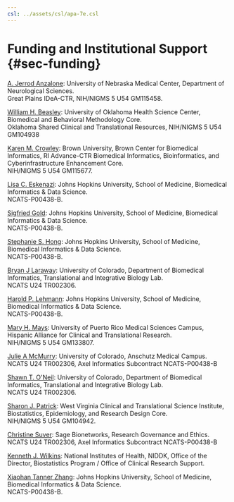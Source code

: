 ```yaml
---
csl: ../assets/csl/apa-7e.csl
---
```


# Funding and Institutional Support {#sec-funding}

[A. Jerrod Anzalone](https://orcid.org/0000-0000-0000-0000):
University of Nebraska Medical Center, Department of Neurological Sciences.
<br/>
Great Plains IDeA-CTR, NIH/NIGMS 5 U54 GM115458.

[William H. Beasley](https://orcid.org/0000-0002-5613-5006):
University of Oklahoma Health Science Center, Biomedical and Behavioral Methodology Core.
<br>
Oklahoma Shared Clinical and Translational Resources, NIH/NIGMS 5 U54 GM104938

[Karen M. Crowley](https://orcid.org/0000-0002-1995-6358):
Brown University, Brown Center for Biomedical Informatics, RI Advance-CTR Biomedical Informatics, Bioinformatics, and Cyberinfrastructure Enhancement Core.
<br>
NIH/NIGMS 5 U54 GM115677.

[Lisa C. Eskenazi](https://orcid.org/0000-0000-0000-0000):
Johns Hopkins University, School of Medicine, Biomedical Informatics & Data Science.
<br>
NCATS-P00438-B.

[Sigfried Gold](https://orcid.org/0000-0001-7853-6137):
Johns Hopkins University, School of Medicine, Biomedical Informatics & Data Science.
<br>
NCATS-P00438-B.

[Stephanie S. Hong](https://orcid.org/0000-0002-0795-1293):
Johns Hopkins University, School of Medicine, Biomedical Informatics & Data Science.
<br>
NCATS-P00438-B.

[Bryan J Laraway](https://orcid.org/0000-0002-0450-7074):
University of Colorado, Department of Biomedical Informatics, Translational and Integrative Biology Lab.
<br>
NCATS U24 TR002306.

[Harold P. Lehmann](https://orcid.org/0000-0002-7698-219X):
Johns Hopkins University, School of Medicine, Biomedical Informatics & Data Science.
<br>
NCATS-P00438-B.

[Mary H. Mays](https://orcid.org/0000-0000-0000-0000):
University of Puerto Rico Medical Sciences Campus, Hispanic Alliance for Clinical and Translational Research.
<br>
NIH/NIGMS 5 U54 GM133807.

[Julie A McMurry](https://orcid.org/0000-0002-9353-5498):
University of Colorado, Anschutz Medical Campus.
<br>
NCATS U24 TR002306, Axel Informatics Subcontract NCATS-P00438-B

[Shawn T. O'Neil](https://orcid.org/0000-0001-6220-7080):
University of Colorado, Department of Biomedical Informatics, Translational and Integrative Biology Lab.
<br>
NCATS U24 TR002306.

[Sharon J. Patrick](https://orcid.org/0000-0001-6535-2013):
West Virginia Clinical and Translational Science Institute, Biostatistics, Epidemiology, and Research Design Core.
<br>
NIH/NIGMS 5 U54 GM104942.

[Christine Suver](https://orcid.org/0000-0002-2986-385X):
Sage Bionetworks, Research Governance and Ethics.
<br>
NCATS U24 TR002306, Axel Informatics Subcontract NCATS-P00438-B

[Kenneth J. Wilkins](https://orcid.org/0000-0003-0531-7165):
National Institutes of Health, NIDDK, Office of the Director, Biostatistics Program / Office of Clinical Research Support.

[Xiaohan Tanner Zhang](https://orcid.org/0000-0002-4843-9077):
Johns Hopkins University, School of Medicine, Biomedical Informatics & Data Science.
<br>
NCATS-P00438-B.

